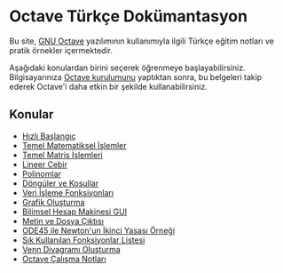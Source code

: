 # Octave Türkçe Dokümantasyon

Bu site, [GNU Octave](https://octave.org/) yazılımının kullanımıyla ilgili Türkçe eğitim notları ve pratik örnekler içermektedir.

Aşağıdaki konulardan birini seçerek öğrenmeye başlayabilirsiniz. Bilgisayarınıza [Octave kurulumunu](https://octave.org/download) yaptıktan sonra, bu belgeleri takip ederek Octave'i daha etkin bir şekilde kullanabilirsiniz.

## Konular

- [Hızlı Başlangıç](Octave_hizli_baslangic.md)
- [Temel Matematiksel İşlemler](Octave_temel_matematik.md)
- [Temel Matris İşlemleri](Octave_temel_matris.md)
- [Lineer Cebir](Octave_lineer_cebir.md)
- [Polinomlar](Octave_polinomlar.md)
- [Döngüler ve Koşullar](Octave_loops_conditions.md)
- [Veri İşleme Fonksiyonları](Octave_veri_isleme.md)
- [Grafik Oluşturma](Octave_grafik_olusturma.md)
- [Bilimsel Hesap Makinesi GUI](Octave_bilimsel_hesap_makinesi_gui.md)
- [Metin ve Dosya Çıktısı](Octave_metin_dosya_ciktisi.md)
- [ODE45 ile Newton'un İkinci Yasası Örneği](Octave_ODE45_Newton.md)
- [Sık Kullanılan Fonksiyonlar Listesi](Octave_fonksiyon_listesi.md)
- [Venn Diyagramı Oluşturma](Octave_venn_diagrami.md)
- [Octave Çalışma Notları](Octave_Calisma_Notlari.md)
